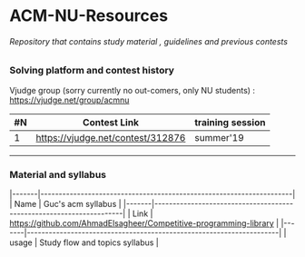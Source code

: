 # ACM-NU-Resources
###### Repository that contains study material , guidelines and previous contests
### Solving platform and contest history
Vjudge group (sorry currently no out-comers, only NU students) :
https://vjudge.net/group/acmnu

| #N | Contest Link                                                   | training session | 
|----|----------------------------------------------------------------|------------------|
|  1 |https://vjudge.net/contest/312876                               |   summer'19      |

-----------------------------------------------------------------------------------------------------------------------------------
### Material and syllabus
|-------|---------------------------------------------------------------------|
|  Name | Guc's acm syllabus                                                  | 
|-------|---------------------------------------------------------------------|
|  Link | https://github.com/AhmadElsagheer/Competitive-programming-library   |
|-------|---------------------------------------------------------------------|
| usage | Study flow and topics syllabus                                      |

